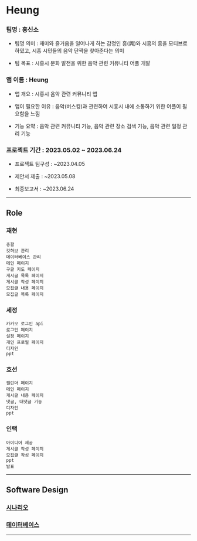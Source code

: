 # Heung

### 팀명 : 흥신소

- 팀명 의미 : 재미와 즐거움을 일어나게 하는 감정인 흥(興)와 시흥의 흥을 모티브로 하였고, 시흥 시민들의 음악 단짝을 찾아준다는 의미

- 팀 목표 : 시흥시 문화 발전을 위한 음악 관련 커뮤니티 어플 개발


### 앱 이름 : Heung

- 앱 개요 : 시흥시 음악 관련 커뮤니티 앱

- 앱이 필요한 이유 : 음악(버스킹)과 관련하여 시흥시 내에 소통하기 위한 어플이 필요함을 느낌

- 기능 요약 : 음악 관련 커뮤니티 기능, 음악 관련 장소 검색 기능, 음악 관련 일정 관리 기능


### 프로젝트 기간 : 2023.05.02 ~ 2023.06.24

- 프로젝트 팀구성 : ~2023.04.05

- 제안서 제출 : ~2023.05.08

- 최종보고서 : ~2023.06.24


---

## Role

### 재현
```
총괄
깃허브 관리
데이터베이스 관리
메인 페이지
구글 지도 페이지
게시글 목록 페이지
게시글 작성 페이지
모집글 내용 페이지
모집글 목록 페이지
```

### 세정
```
카카오 로그인 api
로그인 페이지
설정 페이지
개인 프로필 페이지
디자인
ppt
```

### 호선
```
캘린더 페이지
메인 페이지
게시글 내용 페이지
댓글, 대댓글 기능
디자인
ppt
```

### 인택
```
아이디어 제공
게시글 작성 페이지
모집글 작성 페이지
ppt
발표
```

---

## Software Design

### [시나리오](https://github.com/jaehyun-0103/Heung/blob/main/Scenario.md)

### [데이터베이스](https://github.com/jaehyun-0103/Heung/blob/main/Database.md)

---

